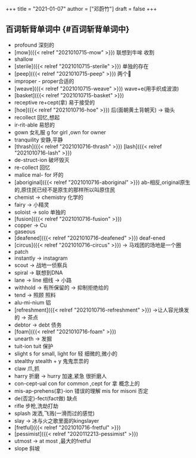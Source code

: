 +++
title = "2021-01-07"
author = ["邓蔚竹"]
draft = false
+++

## 百词斩背单词中 {#百词斩背单词中}

-   profound 深刻的
-   [mow]({{< relref "2021010715-mow" >}}) 联想到牛哞 收割
-   shallow
-   [sterile]({{< relref "2021010715-sterile" >}}) 单独的存在
-   [peep]({{< relref "2021010715-peep" >}}) 两个👀
-   improper - proper合适的
-   [weave]({{< relref "2021010715-weave" >}}) wave+e(用手织成波浪)
-   [basket]({{< relref "2021010715-basket" >}})
-   receptive re+cept(拿) 易于接受的
-   [hoe]({{< relref "2021010716-hoe" >}}) 后(面朝黄土背朝天) -> 锄头
-   recollect 回忆,想起
-   ir-rit-able 易怒的
-   gown 女礼服 g for girl ,own for owner
-   tranquility 安静,平静
-   [thrash]({{< relref "2021010716-thrash" >}})  [lash]({{< relref "2021010716-lash" >}})
-   de-struct-ion 破坏毁灭
-   re-collect 回忆
-   malice mal- for 坏的
-   [aboriginal]({{< relref "2021010716-aboriginal" >}}) ab-相反,original原生的,原住民已经不是原生的那样所以叫原住民
-   chemist -> chemistry 化学的
-   fairy -> 小精灵
-   soloist -> solo 单独的
-   [fusion]({{< relref "2021010716-fusion" >}})
-   copper -> Cu
-   gaseous
-   [deafened]({{< relref "2021010716-deafened" >}}) deaf-ened
-   [circus]({{< relref "2021010716-circus" >}}) -> 马戏团的场地是一个圈
-   patch
-   instantly -> instagram
-   scout -> 战地一侦察兵
-   spiral -> 联想到DNA
-   lane -> line 细线 -> 小路
-   withhold -> 有所保留的 -> 抑制拒绝给的
-   tend -> 照顾 照料
-   alu-mi-nium 铝
-   [refreshment]({{< relref "2021010716-refreshment" >}}) ->让人容光焕发的 -> 茶点
-   debtor -> debt 债务
-   [foam]({{< relref "2021010716-foam" >}})
-   unearth -> 发掘
-   tuit-ion tuit 保护
-   slight s for small, light for 轻   细微的,微小的
-   stealthy stealth + y 鬼鬼祟祟的
-   claw 爪,抓
-   harry 折磨 -> hurry 加速,紧急 很折磨人
-   con-cept-ual con for common ,cept for 拿 概念上的
-   mis-ap-prehens(拿)-ion 错误的理解 mis for misoni 否定
-   de(否定)-fect(fact做) 缺点
-   rifle 步枪,洗劫打劫
-   splash 泼洒,飞溅(一滑而过的感觉)
-   slay -> 冰与火之歌里面的kingslayer
-   [fretful]({{< relref "2021010716-fretful" >}})
-   [pessimist]({{< relref "2020112213-pessimist" >}})
-   utmost -> at most ,最大的fretful
-   slope 斜坡